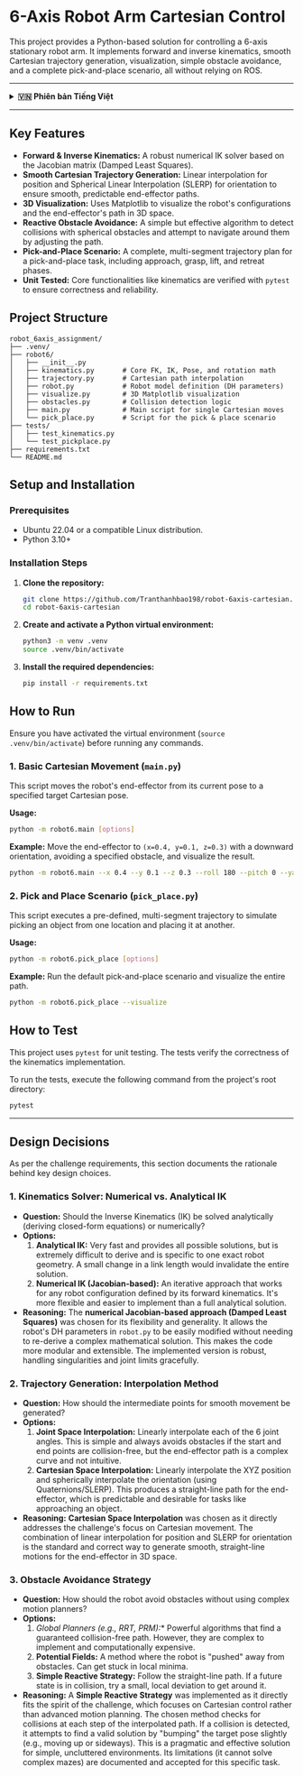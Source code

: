 # 6-Axis Robot Arm Cartesian Control


This project provides a Python-based solution for controlling a 6-axis stationary robot arm. It implements forward and inverse kinematics, smooth Cartesian trajectory generation, visualization, simple obstacle avoidance, and a complete pick-and-place scenario, all without relying on ROS.

---

<details>
<summary><strong>🇻🇳 Phiên bản Tiếng Việt</strong></summary>

Dự án này cung cấp một giải pháp dựa trên Python để điều khiển một cánh tay robot 6 trục tĩnh. Dự án cài đặt các chức năng động học thuận và nghịch, sinh quỹ đạo mượt trong không gian Cartesian, trực quan hóa, tránh vật cản đơn giản, và một kịch bản gắp-và-đặt hoàn chỉnh mà không phụ thuộc vào ROS.

</details>

---

## Key Features

-   **Forward & Inverse Kinematics:** A robust numerical IK solver based on the Jacobian matrix (Damped Least Squares).
-   **Smooth Cartesian Trajectory Generation:** Linear interpolation for position and Spherical Linear Interpolation (SLERP) for orientation to ensure smooth, predictable end-effector paths.
-   **3D Visualization:** Uses Matplotlib to visualize the robot's configurations and the end-effector's path in 3D space.
-   **Reactive Obstacle Avoidance:** A simple but effective algorithm to detect collisions with spherical obstacles and attempt to navigate around them by adjusting the path.
-   **Pick-and-Place Scenario:** A complete, multi-segment trajectory plan for a pick-and-place task, including approach, grasp, lift, and retreat phases.
-   **Unit Tested:** Core functionalities like kinematics are verified with `pytest` to ensure correctness and reliability.

## Project Structure

```
robot_6axis_assignment/
├── .venv/
├── robot6/
│   ├── __init__.py
│   ├── kinematics.py       # Core FK, IK, Pose, and rotation math
│   ├── trajectory.py       # Cartesian path interpolation
│   ├── robot.py            # Robot model definition (DH parameters)
│   ├── visualize.py        # 3D Matplotlib visualization
│   ├── obstacles.py        # Collision detection logic
│   ├── main.py             # Main script for single Cartesian moves
│   └── pick_place.py       # Script for the pick & place scenario
├── tests/
│   ├── test_kinematics.py
│   └── test_pickplace.py
├── requirements.txt
└── README.md
```

## Setup and Installation

### Prerequisites
-   Ubuntu 22.04 or a compatible Linux distribution.
-   Python 3.10+

### Installation Steps

1.  **Clone the repository:**
    ```bash
    git clone https://github.com/Tranthanhbao198/robot-6axis-cartesian.git
    cd robot-6axis-cartesian
    ```

2.  **Create and activate a Python virtual environment:**
    ```bash
    python3 -m venv .venv
    source .venv/bin/activate
    ```

3.  **Install the required dependencies:**
    ```bash
    pip install -r requirements.txt
    ```

## How to Run

Ensure you have activated the virtual environment (`source .venv/bin/activate`) before running any commands.

### 1. Basic Cartesian Movement (`main.py`)

This script moves the robot's end-effector from its current pose to a specified target Cartesian pose.

**Usage:**
```bash
python -m robot6.main [options]
```

**Example:** Move the end-effector to `(x=0.4, y=0.1, z=0.3)` with a downward orientation, avoiding a specified obstacle, and visualize the result.
```bash
python -m robot6.main --x 0.4 --y 0.1 --z 0.3 --roll 180 --pitch 0 --yaw 0 --visualize --obstacles "[[[0.3, 0.0, 0.2], 0.1]]"
```

### 2. Pick and Place Scenario (`pick_place.py`)

This script executes a pre-defined, multi-segment trajectory to simulate picking an object from one location and placing it at another.

**Usage:**
```bash
python -m robot6.pick_place [options]
```

**Example:** Run the default pick-and-place scenario and visualize the entire path.
```bash
python -m robot6.pick_place --visualize
```

## How to Test

This project uses `pytest` for unit testing. The tests verify the correctness of the kinematics implementation.

To run the tests, execute the following command from the project's root directory:
```bash
pytest
```

---

## Design Decisions

As per the challenge requirements, this section documents the rationale behind key design choices.

### 1. Kinematics Solver: Numerical vs. Analytical IK

-   **Question:** Should the Inverse Kinematics (IK) be solved analytically (deriving closed-form equations) or numerically?
-   **Options:**
    1.  **Analytical IK:** Very fast and provides all possible solutions, but is extremely difficult to derive and is specific to one exact robot geometry. A small change in a link length would invalidate the entire solution.
    2.  **Numerical IK (Jacobian-based):** An iterative approach that works for any robot configuration defined by its forward kinematics. It's more flexible and easier to implement than a full analytical solution.
-   **Reasoning:** The **numerical Jacobian-based approach (Damped Least Squares)** was chosen for its flexibility and generality. It allows the robot's DH parameters in `robot.py` to be easily modified without needing to re-derive a complex mathematical solution. This makes the code more modular and extensible. The implemented version is robust, handling singularities and joint limits gracefully.

### 2. Trajectory Generation: Interpolation Method

-   **Question:** How should the intermediate points for smooth movement be generated?
-   **Options:**
    1.  **Joint Space Interpolation:** Linearly interpolate each of the 6 joint angles. This is simple and always avoids obstacles if the start and end points are collision-free, but the end-effector path is a complex curve and not intuitive.
    2.  **Cartesian Space Interpolation:** Linearly interpolate the XYZ position and spherically interpolate the orientation (using Quaternions/SLERP). This produces a straight-line path for the end-effector, which is predictable and desirable for tasks like approaching an object.
-   **Reasoning:** **Cartesian Space Interpolation** was chosen as it directly addresses the challenge's focus on Cartesian movement. The combination of linear interpolation for position and SLERP for orientation is the standard and correct way to generate smooth, straight-line motions for the end-effector in 3D space.

### 3. Obstacle Avoidance Strategy

-   **Question:** How should the robot avoid obstacles without using complex motion planners?
-   **Options:**
    1.  **Global Planners (e.g., RRT*, PRM):** Powerful algorithms that find a guaranteed collision-free path. However, they are complex to implement and computationally expensive.
    2.  **Potential Fields:** A method where the robot is "pushed" away from obstacles. Can get stuck in local minima.
    3.  **Simple Reactive Strategy:** Follow the straight-line path. If a future state is in collision, try a small, local deviation to get around it.
-   **Reasoning:** A **Simple Reactive Strategy** was implemented as it directly fits the spirit of the challenge, which focuses on Cartesian control rather than advanced motion planning. The chosen method checks for collisions at each step of the interpolated path. If a collision is detected, it attempts to find a valid solution by "bumping" the target pose slightly (e.g., moving up or sideways). This is a pragmatic and effective solution for simple, uncluttered environments. Its limitations (it cannot solve complex mazes) are documented and accepted for this specific task.
